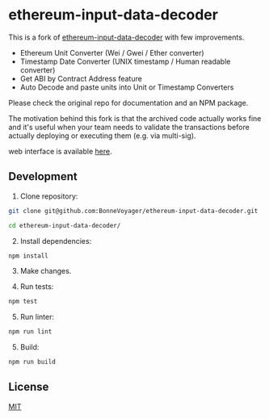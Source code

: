 # ethereum-input-data-decoder

This is a fork of [ethereum-input-data-decoder](https://github.com/miguelmota/ethereum-input-data-decoder) with few improvements.

- Ethereum Unit Converter (Wei / Gwei / Ether converter)
- Timestamp Date Converter (UNIX timestamp / Human readable converter)
- Get ABI by Contract Address feature
- Auto Decode and paste units into Unit or Timestamp Converters

Please check the original repo for documentation and an NPM package.

The motivation behind this fork is that the archived code actually works fine and it's useful when your team needs to validate the transactions before actually deploying or executing them (e.g. via multi-sig).

web interface is available [here](https://bonnevoyager.github.io/ethereum-input-data-decoder/).

## Development

1. Clone repository:

  ```bash
  git clone git@github.com:BonneVoyager/ethereum-input-data-decoder.git

  cd ethereum-input-data-decoder/
  ```

2. Install dependencies:

  ```bash
  npm install
  ```

3. Make changes.

4. Run tests:

  ```bash
  npm test
  ```

5. Run linter:

  ```bash
  npm run lint
  ```

5. Build:

  ```bash
  npm run build
  ```

## License

[MIT](LICENSE)

